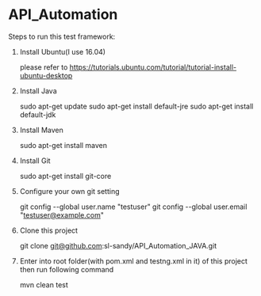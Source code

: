 # API_Automation
Steps to run this test framework:
1. Install Ubuntu(I use 16.04)

   please refer to https://tutorials.ubuntu.com/tutorial/tutorial-install-ubuntu-desktop

2. Install Java

   sudo apt-get update
   sudo apt-get install default-jre
   sudo apt-get install default-jdk

3. Install Maven

   sudo apt-get install maven

4. Install Git

   sudo apt-get install git-core

5. Configure your own git setting

   git config --global user.name "testuser"
   git config --global user.email "testuser@example.com"

6. Clone this project

   git clone git@github.com:sl-sandy/API_Automation_JAVA.git

7. Enter into root folder(with pom.xml and testng.xml in it) of this project then run following command

   mvn clean test 
